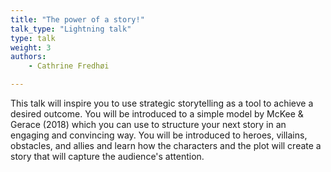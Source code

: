 ```yaml
---
title: "The power of a story!"
talk_type: "Lightning talk"
type: talk
weight: 3
authors:
    - Cathrine Fredhøi

---
```

This talk will inspire you to use strategic storytelling as a tool to achieve a desired outcome. You will be introduced to a simple model by McKee & Gerace (2018) which you can use to structure your next story in an engaging and convincing way. You will be introduced to heroes, villains, obstacles, and allies and learn how the characters and the plot will create a story that will capture the audience's attention.
